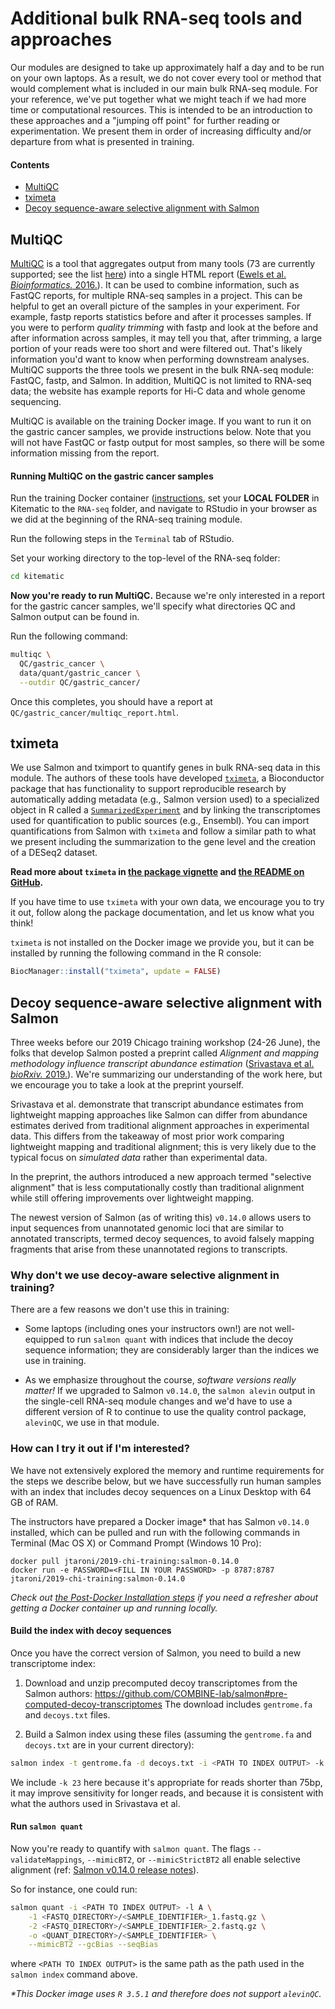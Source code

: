 # Additional bulk RNA-seq tools and approaches

Our modules are designed to take up approximately half a day and to be run on your own laptops.
As a result, we do not cover every tool or method that would complement what is included in our main bulk RNA-seq module.
For your reference, we've put together what we might teach if we had more time or computational resources.
This is intended to be an introduction to these approaches and a "jumping off point" for further reading or experimentation.
We present them in order of increasing difficulty and/or departure from what is presented in training.
 
####  Contents

* [MultiQC](#multiqc)
* [tximeta](#tximeta)
* [Decoy sequence-aware selective alignment with Salmon](#decoy-sequence-aware-selective-alignment-with-salmon)

## MultiQC

[MultiQC](https://multiqc.info/) is a tool that aggregates output from many tools (73 are currently supported; see the list [here](https://multiqc.info/docs/#multiqc-modules)) into a single HTML report ([Ewels et al. _Bioinformatics._ 2016.](http://dx.doi.org/10.1093/bioinformatics/btw354)).
It can be used to combine information, such as FastQC reports, for multiple RNA-seq samples in a project.
This can be helpful to get an overall picture of the samples in your experiment.
For example, fastp reports statistics before and after it processes samples.
If you were to perform _quality trimming_ with fastp and look at the before and after information across samples, it may tell you that, after trimming, a large portion of your reads were too short and were filtered out. 
That's likely information you'd want to know when performing downstream analyses.
MultiQC supports the three tools we present in the bulk RNA-seq module: FastQC, fastp, and Salmon. 
In addition, MultiQC is not limited to RNA-seq data; the website has example reports for Hi-C data and whole genome sequencing.

MultiQC is available on the training Docker image.
If you want to run it on the gastric cancer samples, we provide instructions below. 
Note that you will not have FastQC or fastp output for most samples, so there will be some information missing from the report.

#### Running MultiQC on the gastric cancer samples

Run the training Docker container ([instructions](https://github.com/AlexsLemonade/RNA-Seq-Exercises#post-docker-steps-using-kitematic), set your **LOCAL FOLDER** in Kitematic to the `RNA-seq` folder, and navigate to RStudio in your browser as we did at the beginning of the RNA-seq training module.

Run the following steps in the `Terminal` tab of RStudio.

Set your working directory to the top-level of the RNA-seq folder:

```bash
cd kitematic
```

**Now you're ready to run MultiQC.**
Because we're only interested in a report for the gastric cancer samples, we'll specify what directories QC and Salmon output can be found in.

Run the following command:

```bash
multiqc \
  QC/gastric_cancer \
  data/quant/gastric_cancer \
  --outdir QC/gastric_cancer/
```

Once this completes, you should have a report at `QC/gastric_cancer/multiqc_report.html`.

## tximeta

We use Salmon and tximport to quantify genes in bulk RNA-seq data in this module.
The authors of these tools have developed [`tximeta`](https://bioconductor.org/packages/release/bioc/html/tximeta.html), a Bioconductor package that has functionality to support reproducible research by automatically adding metadata (e.g., Salmon version used) to a specialized object in R called a [`SummarizedExperiment`](https://bioconductor.org/packages/release/bioc/html/SummarizedExperiment.html) and by linking the transcriptomes used for quantification to public sources (e.g., Ensembl). 
You can import quantifications from Salmon with `tximeta` and follow a similar path to what we present including the summarization to the gene level and the creation of a DESeq2 dataset.

**Read more about `tximeta` in [the package vignette]((https://bioconductor.org/packages/release/bioc/vignettes/tximeta/inst/doc/tximeta.html)) and [the README on GitHub](https://github.com/mikelove/tximeta/blob/master/README.md).**

If you have time to use `tximeta` with your own data, we encourage you to try it out, follow along the package documentation, and let us know what you think!

`tximeta` is not installed on the Docker image we provide you, but it can be installed by running the following command in the R console:

```R
BiocManager::install("tximeta", update = FALSE)
```

## Decoy sequence-aware selective alignment with Salmon

Three weeks before our 2019 Chicago training workshop (24-26 June), the folks that develop Salmon posted a preprint called _Alignment and mapping methodology influence transcript abundance estimation_ ([Srivastava et al. _bioRxiv._ 2019.](https://doi.org/10.1101/657874)).
We're summarizing our understanding of the work here, but we encourage you to take a look at the preprint yourself.

Srivastava et al. demonstrate that transcript abundance estimates from lightweight mapping approaches like Salmon can differ from abundance estimates derived from traditional alignment approaches in experimental data.
This differs from the takeaway of most prior work comparing lightweight mapping and traditional alignment; this is very likely due to the typical focus on _simulated data_ rather than experimental data.

In the preprint, the authors introduced a new approach termed "selective alignment" that is less computationally costly than traditional alignment while still offering improvements over lightweight mapping. 

The newest version of Salmon (as of writing this) `v0.14.0` allows users to input sequences from unannotated genomic loci that are similar to annotated transcripts, termed decoy sequences, to avoid falsely mapping fragments that arise from these unannotated regions to transcripts.

### Why don't we use decoy-aware selective alignment in training?

There are a few reasons we don't use this in training:

* Some laptops (including ones your instructors own!) are not well-equipped to run `salmon quant` with indices that include the decoy sequence information; they are considerably larger than the indices we use in training.

* As we emphasize throughout the course, _software versions really matter!_ If we upgraded to Salmon `v0.14.0`, the `salmon alevin` output in the single-cell RNA-seq module changes and we'd have to use a different version of R to continue to use the quality control package, `alevinQC`, we use in that module.

### How can I try it out if I'm interested?

We have not extensively explored the memory and runtime requirements for the steps we describe below, but we have successfully run human samples with an index that includes decoy sequences on a Linux Desktop with 64 GB of RAM.

The instructors have prepared a Docker image\* that has Salmon `v0.14.0` installed, which can be pulled and run with the following commands in Terminal (Mac OS X) or Command Prompt (Windows 10 Pro):

```
docker pull jtaroni/2019-chi-training:salmon-0.14.0
docker run -e PASSWORD=<FILL IN YOUR PASSWORD> -p 8787:8787 jtaroni/2019-chi-training:salmon-0.14.0
```

_Check out [the Post-Docker Installation steps](https://github.com/AlexsLemonade/RNA-Seq-Exercises#post-docker-steps-using-kitematic) if you need a refresher about getting a Docker container up and running locally._

#### Build the index with decoy sequences

Once you have the correct version of Salmon, you need to build a new transcriptome index:

1. Download and unzip precomputed decoy transcriptomes from the Salmon authors: https://github.com/COMBINE-lab/salmon#pre-computed-decoy-transcriptomes
The download includes `gentrome.fa` and `decoys.txt` files.

2. Build a Salmon index using these files (assuming the `gentrome.fa` and `decoys.txt` are in your current directory):

```bash
salmon index -t gentrome.fa -d decoys.txt -i <PATH TO INDEX OUTPUT> -k 23
```

We include `-k 23` here because it's appropriate for reads shorter than 75bp, it may improve sensitivity for longer reads, and because it is consistent with what the authors used in Srivastava et al.

#### Run `salmon quant`

Now you're ready to quantify with `salmon quant`. The flags `--validateMappings`, `--mimicBT2`, or `--mimicStrictBT2` all enable selective alignment (ref: [Salmon v0.14.0 release notes](https://github.com/COMBINE-lab/salmon/releases/tag/v0.14.0)).

So for instance, one could run:

```bash
salmon quant -i <PATH TO INDEX OUTPUT> -l A \
	-1 <FASTQ_DIRECTORY>/<SAMPLE_IDENTIFIER>_1.fastq.gz \
	-2 <FASTQ_DIRECTORY>/<SAMPLE_IDENTIFIER>_2.fastq.gz \
	-o <QUANT_DIRECTORY>/<SAMPLE_IDENTIFIER> \
	--mimicBT2 --gcBias --seqBias
```

where `<PATH TO INDEX OUTPUT>` is the same path as the path used in the `salmon index` command above.

_\*This Docker image uses `R 3.5.1` and therefore does not support `alevinQC`._
